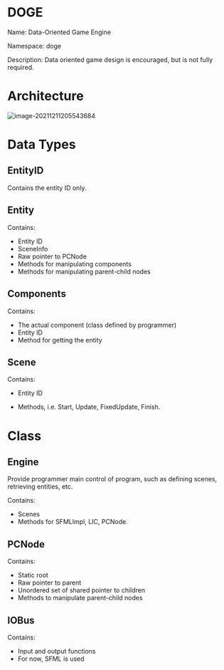 # DOGE

Name: Data-Oriented Game Engine

Namespace: doge

Description: Data oriented game design is encouraged, but is not fully required.

# Architecture

![image-20211211205543684](C:\Users\Lio\AppData\Roaming\Typora\typora-user-images\image-20211211205543684.png)

# Data Types

## EntityID

Contains the entity ID only.

## Entity

Contains:

- Entity ID
- SceneInfo
- Raw pointer to PCNode
- Methods for manipulating components
- Methods for manipulating parent-child nodes

## Components

Contains:

- The actual component (class defined by programmer)
- Entity ID
- Method for getting the entity

## Scene

Contains:

- Entity ID

- Methods, i.e. Start, Update, FixedUpdate, Finish.

# Class

## Engine

Provide programmer main control of program, such as defining scenes, retrieving entities, etc.

Contains:

- Scenes
- Methods for SFMLImpl, LIC, PCNode.

## PCNode

Contains:

- Static root
- Raw pointer to parent
- Unordered set of shared pointer to children
- Methods to manipulate parent-child nodes

## IOBus

Contains:

- Input and output functions
- For now, SFML is used